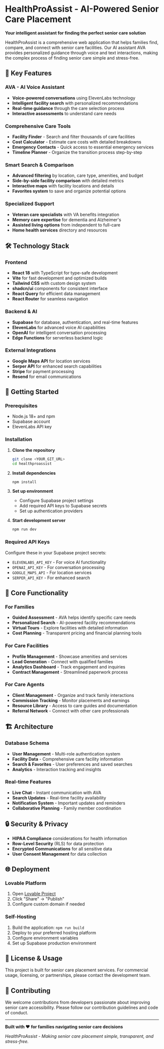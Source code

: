 # HealthProAssist - AI-Powered Senior Care Placement

**Your intelligent assistant for finding the perfect senior care solution**

HealthProAssist is a comprehensive web application that helps families find, compare, and connect with senior care facilities. Our AI assistant AVA provides personalized guidance through voice and text interactions, making the complex process of finding senior care simple and stress-free.

## 🌟 Key Features

### AVA - AI Voice Assistant
- **Voice-powered conversations** using ElevenLabs technology
- **Intelligent facility search** with personalized recommendations
- **Real-time guidance** through the care selection process
- **Interactive assessments** to understand care needs

### Comprehensive Care Tools
- **Facility Finder** - Search and filter thousands of care facilities
- **Cost Calculator** - Estimate care costs with detailed breakdowns
- **Emergency Contacts** - Quick access to essential emergency services
- **Timeline Planner** - Organize the transition process step-by-step

### Smart Search & Comparison
- **Advanced filtering** by location, care type, amenities, and budget
- **Side-by-side facility comparison** with detailed metrics
- **Interactive maps** with facility locations and details
- **Favorites system** to save and organize potential options

### Specialized Support
- **Veteran care specialists** with VA benefits integration
- **Memory care expertise** for dementia and Alzheimer's
- **Assisted living options** from independent to full-care
- **Home health services** directory and resources

## 🛠️ Technology Stack

### Frontend
- **React 18** with TypeScript for type-safe development
- **Vite** for fast development and optimized builds
- **Tailwind CSS** with custom design system
- **shadcn/ui** components for consistent interface
- **React Query** for efficient data management
- **React Router** for seamless navigation

### Backend & AI
- **Supabase** for database, authentication, and real-time features
- **ElevenLabs** for advanced voice AI capabilities
- **OpenAI** for intelligent conversation processing
- **Edge Functions** for serverless backend logic

### External Integrations
- **Google Maps API** for location services
- **Serper API** for enhanced search capabilities
- **Stripe** for payment processing
- **Resend** for email communications

## 🚀 Getting Started

### Prerequisites
- Node.js 18+ and npm
- Supabase account
- ElevenLabs API key

### Installation

1. **Clone the repository**
   ```bash
   git clone <YOUR_GIT_URL>
   cd healthproassist
   ```

2. **Install dependencies**
   ```bash
   npm install
   ```

3. **Set up environment**
   - Configure Supabase project settings
   - Add required API keys to Supabase secrets
   - Set up authentication providers

4. **Start development server**
   ```bash
   npm run dev
   ```

### Required API Keys
Configure these in your Supabase project secrets:
- `ELEVENLABS_API_KEY` - For voice AI functionality
- `OPENAI_API_KEY` - For conversation processing
- `GOOGLE_MAPS_API` - For location services
- `SERPER_API_KEY` - For enhanced search

## 📱 Core Functionality

### For Families
- **Guided Assessment** - AVA helps identify specific care needs
- **Personalized Search** - AI-powered facility recommendations
- **Virtual Tours** - Explore facilities with detailed information
- **Cost Planning** - Transparent pricing and financial planning tools

### For Care Facilities
- **Profile Management** - Showcase amenities and services
- **Lead Generation** - Connect with qualified families
- **Analytics Dashboard** - Track engagement and inquiries
- **Contract Management** - Streamlined paperwork process

### For Care Agents
- **Client Management** - Organize and track family interactions
- **Commission Tracking** - Monitor placements and earnings
- **Resource Library** - Access to care guides and documentation
- **Referral Network** - Connect with other care professionals

## 🏗️ Architecture

### Database Schema
- **User Management** - Multi-role authentication system
- **Facility Data** - Comprehensive care facility information
- **Search & Favorites** - User preferences and saved searches
- **Analytics** - Interaction tracking and insights

### Real-time Features
- **Live Chat** - Instant communication with AVA
- **Search Updates** - Real-time facility availability
- **Notification System** - Important updates and reminders
- **Collaborative Planning** - Family member coordination

## 🔒 Security & Privacy

- **HIPAA Compliance** considerations for health information
- **Row-Level Security** (RLS) for data protection
- **Encrypted Communications** for all sensitive data
- **User Consent Management** for data collection

## 🌐 Deployment

### Lovable Platform
1. Open [Lovable Project](https://lovable.dev/projects/fa81f042-67ff-4842-af16-065835f84a26)
2. Click "Share" → "Publish"
3. Configure custom domain if needed

### Self-Hosting
1. Build the application: `npm run build`
2. Deploy to your preferred hosting platform
3. Configure environment variables
4. Set up Supabase production environment

## 📄 License & Usage

This project is built for senior care placement services. For commercial usage, licensing, or partnerships, please contact the development team.

## 🤝 Contributing

We welcome contributions from developers passionate about improving senior care accessibility. Please follow our contribution guidelines and code of conduct.

---

**Built with ❤️ for families navigating senior care decisions**

*HealthProAssist - Making senior care placement simple, transparent, and stress-free.*
